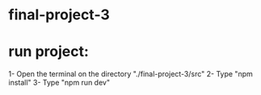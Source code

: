 # final-project-3

# run project:
1- Open the terminal on the directory "./final-project-3/src"
2- Type "npm install" 
3- Type "npm run dev"
